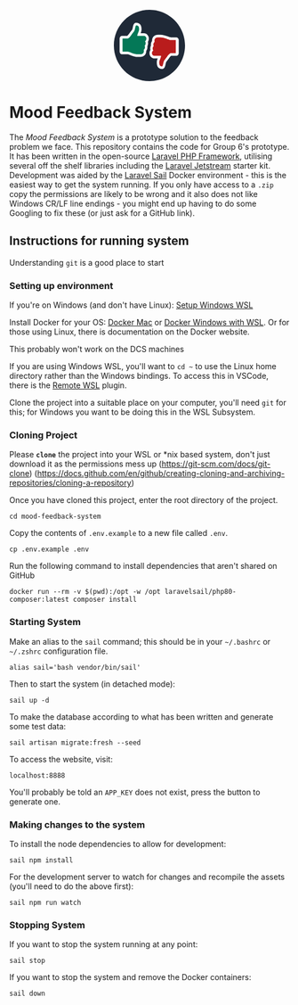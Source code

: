 <p align="center"><svg
      xmlns="http://www.w3.org/2000/svg"
      class="w-16 h-16"
      version="1.1"
      viewBox="0 0 128 128"
      width="128"
    >
      <path
        d="M64+0C28.6538+5.08626e-06-0+28.6538-0+64C0+99.3462+28.6538+128+64+128C99.3462+128+128+99.3462+128+64C128+28.6538+99.3462+0+64+0ZM39.9375+23.1875C41.8556+23.1875+43.5633+23.5764+45.0938+24.375C46.6239+25.174+47.7944+26.4289+48.5938+28.125C49.3923+29.8206+49.7812+32.0936+49.7812+34.9688C49.7813+37.2537+49.2521+39.63+48.1562+42.0625L54.1875+42.0625C56.5621+42.0625+58.6079+43.0076+60.3438+44.875C62.0788+46.7444+62.9375+48.9375+62.9375+51.4688C62.9375+53.6557+62.3691+55.6499+61.25+57.4688C61.4558+58.2791+61.5621+59.1153+61.5625+60C61.5625+61.8922+61.1486+63.6667+60.2812+65.3125C60.3501+65.829+60.375+66.366+60.375+66.9062C60.375+69.3878+59.6826+71.5765+58.3125+73.4688C58.3351+76.8843+57.3696+79.5842+55.4062+81.5625C53.4422+83.5408+50.8446+84.5312+47.625+84.5312L46.4062+84.5312L43.2188+84.5312C41.0264+84.5312+38.8539+84.2406+36.7188+83.6875C34.5839+83.1344+32.1214+82.3381+29.3125+81.2812C26.6635+80.2983+25.0962+79.8125+24.5938+79.8125L14.7188+79.8125C13.5085+79.8125+12.4818+79.3279+11.625+78.4062C10.7685+77.4846+10.3437+76.3962+10.3438+75.0938L10.3438+51.5C10.3438+50.1975+10.769+49.0779+11.625+48.1562C12.4814+47.2355+13.5085+46.7812+14.7188+46.7812L24.0938+46.7812C24.9154+46.1913+26.4749+44.2812+28.7812+41.0625C30.1057+39.2197+31.3495+37.6461+32.4688+36.3438C33.0165+35.7295+33.4251+34.6741+33.6875+33.1875C33.9499+31.7008+34.2848+30.1526+34.7188+28.5312C35.1524+26.9094+35.862+25.5944+36.8438+24.5625C37.7343+23.653+38.7723+23.1875+39.9375+23.1875ZM79.375+44.8125L80.625+44.8125L83.8125+44.8125C86.0049+44.8125+88.1461+45.1032+90.2812+45.6562C92.4161+46.2093+94.9098+47.0057+97.7188+48.0625C100.368+49.0455+101.935+49.5312+102.438+49.5312L112.312+49.5312C113.523+49.5312+114.549+49.9846+115.406+50.9062C116.263+51.8279+116.688+52.9475+116.688+54.25L116.688+77.8438C116.688+79.1462+116.262+80.2659+115.406+81.1875C114.55+82.1082+113.523+82.5625+112.312+82.5625L102.906+82.5625C102.085+83.1525+100.525+85.0625+98.2188+88.2812C96.8943+90.124+95.6817+91.6977+94.5625+93C94.0147+93.6143+93.6061+94.6697+93.3438+96.1562C93.0814+97.6429+92.7152+99.1911+92.2812+100.812C91.8475+102.434+91.138+103.749+90.1562+104.781C89.2657+105.691+88.2589+106.156+87.0938+106.156C85.1757+106.156+83.4367+105.767+81.9062+104.969C80.3761+104.17+79.2056+102.915+78.4062+101.219C77.6077+99.5231+77.2187+97.2189+77.2188+94.3438C77.2188+92.0588+77.7792+89.7138+78.875+87.2812L72.8438+87.2812C70.4691+87.2813+68.4234+86.3362+66.6875+84.4688C64.9525+82.5994+64.0625+80.4063+64.0625+77.875C64.0625+75.688+64.6309+73.6939+65.75+71.875C65.5443+71.0646+65.4379+70.2285+65.4375+69.3438C65.4375+67.4515+65.8826+65.677+66.75+64.0312C66.6811+63.5147+66.625+62.9778+66.625+62.4375C66.625+59.9559+67.3174+57.7672+68.6875+55.875C68.665+52.4594+69.6304+49.7596+71.5938+47.7812C73.5578+45.8029+76.1554+44.8125+79.375+44.8125Z"
        opacity="1"
        fill="#1f2937"
      />
      <path
        d="M39.9375+27.9062C39.343+28.5452+38.8988+29.5816+38.625+31.0312C38.3519+32.4808+38.0167+34.0218+37.5938+35.6562C37.1713+37.2904+36.4675+38.6312+35.5312+39.6875C35.0289+40.253+34.162+41.3918+32.9062+43.0625C32.8149+43.1855+32.5587+43.5421+32.125+44.1562C31.6911+44.7705+31.3165+45.2944+31.0312+45.6875C30.7456+46.0807+30.3461+46.5986+29.8438+47.25C29.3412+47.9009+28.9111+48.4451+28.5+48.875C28.0887+49.3053+27.6245+49.7138+27.1562+50.1562C26.6882+50.5987+26.2265+50.935+25.7812+51.1562C25.3359+51.3769+24.9591+51.5+24.5938+51.5L15.5938+51.5L15.5938+75.0938L24.5938+75.0938C24.8906+75.0938+25.2339+75.1138+25.6562+75.1875C26.0783+75.2614+26.4504+75.3518+26.7812+75.4375C27.1126+75.5231+27.5569+75.659+28.0938+75.8438C28.6307+76.0276+29.0185+76.151+29.2812+76.25C29.544+76.348+29.9516+76.5103+30.5+76.7188C31.0484+76.9273+31.3857+77.0759+31.5+77.125C36.3187+78.9192+40.2267+79.8125+43.2188+79.8125L47.3438+79.8125C51.7286+79.8125+53.9375+77.7597+53.9375+73.6562C53.9375+73.0175+53.8641+72.3308+53.75+71.5938C54.4348+71.2008+55.0071+70.5522+55.4062+69.6562C55.8061+68.7595+56+67.8468+56+66.9375C56+66.0288+55.7865+65.1922+55.375+64.4062C56.5854+63.178+57.1875+61.6947+57.1875+60C57.1875+59.3854+57.0719+58.7184+56.8438+57.9688C56.6153+57.22+56.3424+56.6366+56+56.2188C56.7306+56.1945+57.3215+55.5989+57.8125+54.4688C58.3034+53.3371+58.5621+52.3599+58.5625+51.5C58.5625+50.2464+58.1097+49.1334+57.2188+48.1875C56.3286+47.2409+55.3305+46.7813+54.1875+46.7812L42.125+46.7812C42.125+45.3561+42.6542+43.4005+43.75+40.9062C44.8463+38.4123+45.4062+36.4184+45.4062+34.9688C45.4062+32.5606+45.0429+30.7798+44.3125+29.625C43.582+28.4699+42.1291+27.9063+39.9375+27.9062Z"
        opacity="1"
        fill="#047857"
      />
      <path
        d="M79.6562+49.5312C75.2714+49.5312+73.0625+51.5841+73.0625+55.6875C73.0625+56.3263+73.1359+57.013+73.25+57.75C72.5652+58.143+72.0241+58.7915+71.625+59.6875C71.2251+60.5842+71.0313+61.497+71.0312+62.4062C71.0312+63.315+71.2135+64.1515+71.625+64.9375C70.4146+66.1658+69.8125+67.6491+69.8125+69.3438C69.8125+69.9584+69.9281+70.6253+70.1562+71.375C70.3847+72.1238+70.6889+72.7071+71.0312+73.125C70.3006+73.1493+69.6785+73.7136+69.1875+74.8438C68.6966+75.9754+68.4379+76.9838+68.4375+77.8438C68.4375+79.0973+68.8903+80.2103+69.7812+81.1562C70.6714+82.1028+71.7008+82.5625+72.8438+82.5625L84.9062+82.5625C84.9062+83.9876+84.3458+85.9433+83.25+88.4375C82.1537+90.9315+81.5937+92.8941+81.5938+94.3438C81.5938+96.7519+81.9571+98.5327+82.6875+99.6875C83.418+100.843+84.9021+101.437+87.0938+101.438C87.6882+100.799+88.1012+99.7622+88.375+98.3125C88.648+96.863+89.0146+95.3219+89.4375+93.6875C89.8599+92.0533+90.5325+90.6813+91.4688+89.625C91.9711+89.0595+92.838+87.9519+94.0938+86.2812C94.185+86.1582+94.4725+85.8016+94.9062+85.1875C95.3402+84.5732+95.6835+84.0494+95.9688+83.6562C96.2544+83.263+96.6539+82.7452+97.1562+82.0938C97.6588+81.4428+98.1201+80.8987+98.5312+80.4688C98.9425+80.0385+99.3755+79.5987+99.8438+79.1562C100.312+78.7138+100.774+78.4088+101.219+78.1875C101.664+77.9669+102.072+77.8437+102.438+77.8438L111.406+77.8438L111.406+54.25L102.438+54.25C102.141+54.25+101.766+54.23+101.344+54.1562C100.922+54.0824+100.55+53.992+100.219+53.9062C99.8874+53.8206+99.4744+53.6847+98.9375+53.5C98.4005+53.3162+97.9815+53.1615+97.7188+53.0625C97.456+52.9645+97.0484+52.8335+96.5+52.625C95.9516+52.4165+95.6143+52.2678+95.5+52.2188C90.6813+50.4245+86.8046+49.5313+83.8125+49.5312L79.6562+49.5312Z"
        opacity="1"
        fill="#b91c1c"
      />
    </svg></p>

# Mood Feedback System
The *Mood Feedback System* is a prototype solution to the feedback problem we face. This repository contains the code for Group 6's prototype. It has been written in the open-source [Laravel PHP Framework](https://laravel.com/), utilising several off the shelf libraries including the [Laravel Jetstream](https://jetstream.laravel.com/2.x/introduction.html) starter kit. Development was aided by the [Laravel Sail](https://laravel.com/docs/8.x/sail) Docker environment - this is the easiest way to get the system running. If you only have access to a `.zip` copy the permissions are likely to be wrong and it also does not like Windows CR/LF line endings - you might end up having to do some Googling to fix these (or just ask for a GitHub link).

## Instructions for running system

Understanding `git` is a good place to start
### Setting up environment
If you're on Windows (and don't have Linux): [Setup Windows WSL](https://docs.microsoft.com/en-us/windows/wsl/install-win10#manual-installation-steps)

Install Docker for your OS: [Docker Mac](https://docs.docker.com/docker-for-mac/install/) or
[Docker Windows with WSL](https://docs.docker.com/docker-for-windows/wsl/). Or for those using Linux, there is documentation on the Docker website.

This probably won't work on the DCS machines

If you are using Windows WSL, you'll want to `cd ~` to use the Linux home directory rather than the Windows bindings. To access this in VSCode, there is the [Remote WSL](https://marketplace.visualstudio.com/items?itemName=ms-vscode-remote.remote-wsl)
plugin.

Clone the project into a suitable place on your computer, you'll need `git` for this; for Windows you want to be doing this in the WSL Subsystem.

### Cloning Project
Please **`clone`** the project into your WSL or *nix based system, don't just download it as the permissions mess up
(https://git-scm.com/docs/git-clone)
(https://docs.github.com/en/github/creating-cloning-and-archiving-repositories/cloning-a-repository)

Once you have cloned this project, enter the root directory of the project.
    
    cd mood-feedback-system

Copy the contents of `.env.example` to a new file called `.env`.

    cp .env.example .env

Run the following command to install dependencies that aren't shared on GitHub

    docker run --rm -v $(pwd):/opt -w /opt laravelsail/php80-composer:latest composer install
### Starting System
Make an alias to the `sail` command; this should be in your `~/.bashrc` or `~/.zshrc` configuration file.

    alias sail='bash vendor/bin/sail'

Then to start the system (in detached mode):

    sail up -d

To make the database according to what has been written and generate some test data:

    sail artisan migrate:fresh --seed

To access the website, visit: 
    
    localhost:8888 

You'll probably be told an `APP_KEY` does not exist, press the button to generate one.

### Making changes to the system

To install the node dependencies to allow for development:

    sail npm install

For the development server to watch for changes and recompile the assets (you'll need to do the above first):

    sail npm run watch
### Stopping System

If you want to stop the system running at any point:
    
    sail stop

If you want to stop the system and remove the Docker containers:

    sail down
